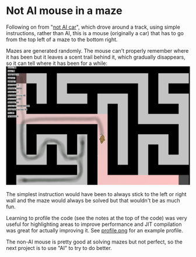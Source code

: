 # Not AI mouse in a maze
Following on from "[not AI car](https://github.com/mikebarram/Not-AI-Car)", which drove around a track, using simple instructions, rather than AI, this is a mouse (originally a car) that has to go from the top left of a maze to the bottom right.

Mazes are generated randomly. The mouse can't properly remember where it has been but it leaves a scent trail behind it, which gradually disappears, so it can tell where it has been for a while:
![Example maze](example_maze.png)

The simplest instruction would have been to always stick to the left or right wall and the maze would always be solved but that wouldn't be as much fun.

Learning to profile the code (see the notes at the top of the code) was very useful for highlighting areas to improve performance and JIT compilation was great for actually improving it. See [profile.png](profile.png) for an example profile.

The non-AI mouse is pretty good at solving mazes but not perfect, so the next project is to use "AI" to try to do better.